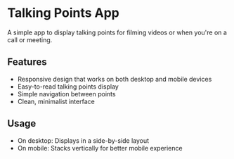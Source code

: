 # Talking Points App

A simple app to display talking points for filming videos or when you're on a call or meeting.

## Features
- Responsive design that works on both desktop and mobile devices
- Easy-to-read talking points display
- Simple navigation between points
- Clean, minimalist interface

## Usage
- On desktop: Displays in a side-by-side layout
- On mobile: Stacks vertically for better mobile experience

